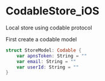 # CodableStore_iOS
Local store using codable protocol 

First create a codable model 
```Swift
struct StoreModel: Codable {
    var apnsToken: String = ""
    var email: String = ""
    var userId: String = ""
}
```
